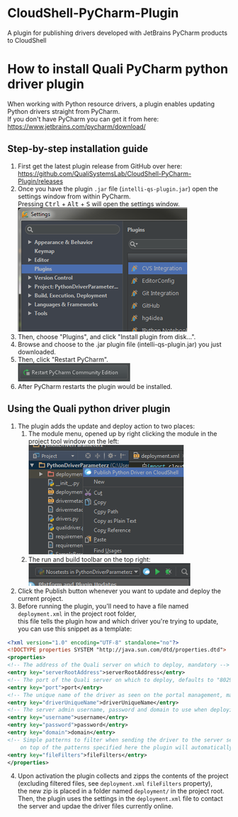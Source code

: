 # CloudShell-PyCharm-Plugin
A plugin for publishing drivers developed with JetBrains PyCharm products to CloudShell

# How to install Quali PyCharm python driver plugin

When working with Python resource drivers, a plugin enables updating Python drivers straight from PyCharm.  
If you don't have PyCharm you can get it from here: https://www.jetbrains.com/pycharm/download/

## Step-by-step installation guide

1. First get the latest plugin release from GitHub over here:  
    https://github.com/QualiSystemsLab/CloudShell-PyCharm-Plugin/releases
2. Once you have the plugin `.jar` file (`intelli-qs-plugin.jar`) open the settings window from within PyCharm.  
    Pressing <kbd>Ctrl</kbd> + <kbd>Alt</kbd> + <kbd>S</kbd> will open the settings window.  
    ![Settings Window](/docs/images/settings_window.png)
3. Then, choose "Plugins", and click "Install plugin from disk...".  
4. Browse and choose to the .jar plugin file (intelli-qs-plugin.jar) you just downloaded.  
5. Then, click "Restart PyCharm".  
    ![Restart Button](/docs/images/restart_button.png)
6. After PyCharm restarts the plugin would be installed.

## Using the Quali python driver plugin
1. The plugin adds the update and deploy action to two places:
    1. The module menu, opened up by right clicking the module in the project tool window on the left:  
        ![Project Tool Window](/docs/images/module_menu.png)
    2. The run and build toolbar on the top right:  
        ![Runner Actions](/docs/images/build_menu.png)
2. Click the Publish button whenever you want to update and deploy the current project. 
3. Before running the plugin, you'll need to have a file named `deployment.xml` in the project root folder,  
    this file tells the plugin how and which driver you're trying to update, you can use this snippet as a template:
``` xml
<?xml version="1.0" encoding="UTF-8" standalone="no"?>
<!DOCTYPE properties SYSTEM "http://java.sun.com/dtd/properties.dtd">
<properties>
<!-- The address of the Quali server on which to deploy, mandatory -->
<entry key="serverRootAddress">serverRootAddress</entry>
<!-- The port of the Quali server on which to deploy, defaults to "8029" -->
<entry key="port">port</entry>
<!-- The unique name of the driver as seen on the portal management, mandatory -->
<entry key="driverUniqueName">driverUniqueName</entry>
<!-- The server admin username, password and domain to use when deploying, defaults to "admin","admin" and "Global" -->
<entry key="username">username</entry>
<entry key="password">password</entry>
<entry key="domain">domain</entry>
<!-- Simple patterns to filter when sending the driver to the server separated by semicolons (e.g. "file.xml;logs/"),
    on top of the patterns specified here the plugin will automatically filter the "deployment/" and ".idea/" folders and the "deployment.xml" file -->
<entry key="fileFilters">fileFilters</entry>
</properties>
```
4. Upon activation the plugin collects and zipps the contents of the project (excluding filtered files, see `deployment.xml` `fileFilters` property),  
    the new zip is placed in a folder named `deployment/` in the project root.
    Then, the plugin uses the settings in the `deployment.xml` file to contact the server and updae the driver files currently online.
